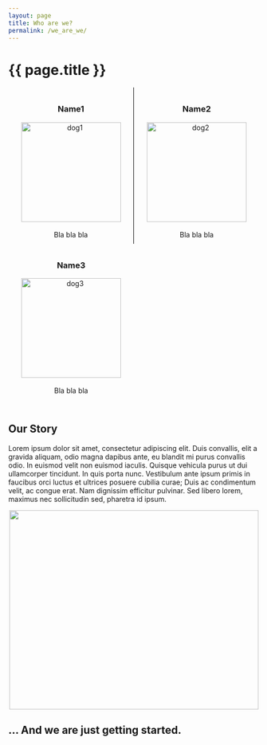 ```yaml
---
layout: page
title: Who are we?
permalink: /we_are_we/
---
```


<h1 class="page-heading">{{ page.title }}</h1>

<html>
<head>
	<title>The authors</title>
	<style>
		.column {
			float: left;
			width: 50%;
			padding: 10px;
			box-sizing: border-box;
            text-align: center;
		}
		.column img {
			display: block; /* make the image a block element */
			max-width: 100%; /* set the maximum width of the image to the width of its parent element */
			height: auto; /* allow the height of the image to adjust proportionally */
			margin: 0 auto; /* center the image horizontally */
		}
		.column p {
			width: 80%; /* set the width of the paragraph text to 80% of the column */
			margin: 0 auto; /* center the paragraph text horizontally */
		}
        .border-right {
            border-right: 1px solid black;
        }
		.clearfix::after {
			content: "";
			clear: both;
			display: table;
		}
	</style>
</head>
<body>
	<div class="column border-right">
        <h3>Name1</h3>
        <img src="/SocialDataFinalProject/site_content/giphy.gif" alt="dog1"  width="200">
        <br>
        <p>Bla bla bla</p>
	</div>
	<div class="column">
        <h3 align="center">Name2</h3>
        <img src="/SocialDataFinalProject/site_content/giphy (1).gif" alt="dog2" width="200">
        <br>
        <p align="center">Bla bla bla</p>
	</div>
	<div class="column">
        <h3 align="center">Name3</h3>
        <img src="/SocialDataFinalProject/site_content/giphy (2).gif" alt="dog3" width="200">
        <br>
        <p align="center">Bla bla bla</p>
	</div>
	<div class="clearfix"></div>
</body>
</html>

<br>

<h2>Our Story</h2>

Lorem ipsum dolor sit amet, consectetur adipiscing elit. Duis convallis, elit a gravida aliquam, odio magna dapibus ante, eu blandit mi purus convallis odio. In euismod velit non euismod iaculis. Quisque vehicula purus ut dui ullamcorper tincidunt. In quis porta nunc. Vestibulum ante ipsum primis in faucibus orci luctus et ultrices posuere cubilia curae; Duis ac condimentum velit, ac congue erat. Nam dignissim efficitur pulvinar. Sed libero lorem, maximus nec sollicitudin sed, pharetra id ipsum.

<p align="center">
  <img src="https://upload.wikimedia.org/wikipedia/commons/thumb/8/80/Sorring_ved_toppen_af_Loddenh%C3%B8j.JPG/640px-Sorring_ved_toppen_af_Loddenh%C3%B8j.JPG" width = "500" height="400"/>
</p>

<h2> ... And we are just getting started. </h2>